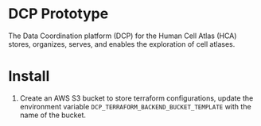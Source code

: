 # DCP Prototype

The Data Coordination platform (DCP) for the Human Cell Atlas (HCA) stores, organizes, serves, and enables the exploration of cell atlases.


# Install

1. Create an AWS S3 bucket to store terraform configurations, update the environment variable
`DCP_TERRAFORM_BACKEND_BUCKET_TEMPLATE` with the name of the bucket.
